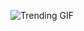 
<!-- GIF_SECTION -->
![Trending GIF](https://media3.giphy.com/media/v1.Y2lkPThiYjIxNzcyOWIyeWNhNDVzNHQ1aW9uNjZ4czNyb3gwd29sdWY1Y280ZWxhMW5sbSZlcD12MV9naWZzX3NlYXJjaCZjdD1n/6Wnvo39hEt48TNQmWf/giphy.gif)
<!-- END_GIF_SECTION -->
